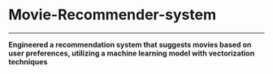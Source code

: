 # Movie-Recommender-system
<hr> 
<strong>Engineered a recommendation system that suggests movies based on user preferences, utilizing a machine learning model with vectorization techniques</strong>	
